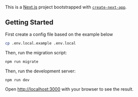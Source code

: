 This is a [Next.js](https://nextjs.org/) project bootstrapped with [`create-next-app`](https://github.com/vercel/next.js/tree/canary/packages/create-next-app).

## Getting Started

First create a config file based on the example below
```bash
cp .env.local.example .env.local
```

Then, run the migration script:

```bash
npm run migrate
```


Then, run the development server:

```bash
npm run dev
```

Open [http://localhost:3000](http://localhost:3000) with your browser to see the result.

